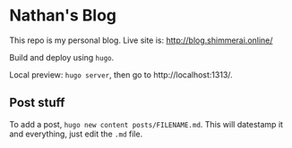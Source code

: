 # Nathan's Blog

This repo is my personal blog. Live site is: http://blog.shimmerai.online/

Build and deploy using `hugo`.

Local preview: `hugo server`, then go to http://localhost:1313/.

## Post stuff

To add a post, `hugo new content posts/FILENAME.md`. This will datestamp it and everything, just edit the `.md` file.
